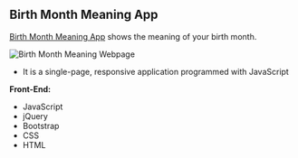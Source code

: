
**Birth Month Meaning App**
--------------------

[Birth Month Meaning App](http://www.bernadetteengleman.com/Apps/Birth-Month-Meaning-App/birthmonthmeaning.html) shows the meaning of your birth month.


![Birth Month Meaning Webpage](http://www.bernadetteengleman.com/img/portfolio/birthmonththumbnail.jpg)


 - It is a single-page, responsive application programmed with JavaScript

**Front-End:**

 - JavaScript
 - jQuery
 - Bootstrap
 - CSS
 - HTML
